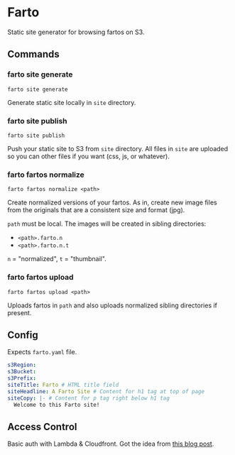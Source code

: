 # Farto

Static site generator for browsing fartos on S3.

## Commands

### farto site generate

```
farto site generate
```

Generate static site locally in `site` directory.

### farto site publish

```
farto site publish
```

Push your static site to S3 from `site` directory. All files in `site` are
uploaded so you can other files if you want (css, js, or whatever).

### farto fartos normalize

```
farto fartos normalize <path>
```

Create normalized versions of your fartos. As in, create new image files from
the originals that are a consistent size and format (jpg).

`path` must be local. The images will be created in sibling directories:

* `<path>.farto.n`
* `<path>.farto.n.t`

`n` = "normalized", `t` = "thumbnail".

### farto fartos upload

```
farto fartos upload <path>
```

Uploads fartos in `path` and also uploads normalized sibling directories if
present.

## Config

Expects `farto.yaml` file.

```yaml
s3Region:
s3Bucket:
s3Prefix:
siteTitle: Farto # HTML title field
siteHeadline: A Farto Site # Content for h1 tag at top of page
siteCopy: |- # Content for p tag right below h1 tag
  Welcome to this Farto site!
```

## Access Control

Basic auth with Lambda & Cloudfront. Got the idea from [this blog
post](https://medium.com/hackernoon/serverless-password-protecting-a-static-website-in-an-aws-s3-bucket-bfaaa01b8666).
